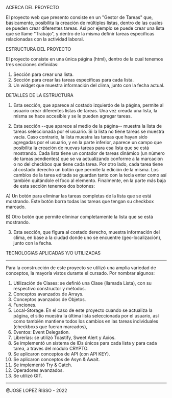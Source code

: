 



ACERCA DEL PROYECTO


El proyecto web que presento consiste en un "Gestor de Tareas" que, básicamente, posibilita
la creación de múltiples listas, dentro de las cuales se pueden crear diferentes tareas.
Así por ejemplo se puede crear una lista que se llame "Trabajo",
y dentro de la misma definir tareas específicas relacionadas con la actividad laboral.



ESTRUCTURA DEL PROYECTO


El proyecto consiste en una única página (html), dentro de la cual tenemos 
tres secciones definidas:

1) Sección para crear una lista.
2) Sección para crear las tareas específicas para cada lista.
3) Un widget que muestra información del clima, junto con la fecha actual.


DETALLES DE LA ESTRUCTURA


1) Esta sección, que aparece al costado izquierdo de la página, permite al usuario crear
diferentes listas de tareas. Una vez creada una lista, la misma se hace accesible y se 
le pueden agregar tareas. 

2) Esta sección --que aparece al medio de la página-- muestra la lista de tareas seleccionada
por el usuario. Si la lista no tiene tareas se muestra vacía. Caso contrario, la lista muestra
las tareas que hayan sido agregadas por el usuario, y en la parte inferior, aparece un campo
que posibilita la creación de nuevas tareas para esa lista que se está mostrando. Cada lista
tiene un contador de tareas dinámico (un número de tareas pendientes) que se va actualizando 
conforme a la marcación o no del checkbox que tiene cada tarea. Por otro lado, cada tarea 
tiene al costado derecho un botón que permite la edición de la misma. Los cambios de la tarea editada
se guardan tanto con la tecla enter como así también quitándole el foco al elemento. Finalmente,
en la parte más baja de esta sección tenemos dos botones:

A) Un botón para eliminar las tareas completas de la lista que se está mostrando. Este botón
borra todas las tareas que tengan su checkbox marcado.

B) Otro botón que permite eliminar completamente la lista que se está mostrando. 

3) Esta sección, que figura al costado derecho, muestra información del clima, en base a la ciudad
donde uno se encuentre (geo-localización), junto con la fecha.




TECNOLOGIAS APLICADAS Y/O UTILIZADAS
******************************************

Para la construcción de este proyecto se utilizó una amplia variedad de conceptos,
la mayoría vistos durante el cursado. Por nombrar algunos:

01) Utilización de Clases: se definió una Clase (llamada Lista), con su respectivo constructor y métodos.
02) Conceptos avanzados de Arrays.
03) Conceptos avanzados de Objetos.
04) Funciones.
05) Local-Storage. En el caso de este proyecto cuando se actualiza la página, el sitio muestra la última lista seleccionada
por el usuario, así como también mantiene todos los cambios en las tareas individuales (checkboxs que fueran marcados),
06) Eventos: Event Delegation.
07) Librerías: se utilizó Toastify, Sweet Alert y Axios. 
08) Se implementó un sistema de IDs únicos para cada lista y para cada tarea, a través del módulo CRYPTO.
09) Se aplicaron conceptos de API (con API KEY).
10) Se aplicaron conceptos de Asyn & Await.
11) Se implementó Try & Catch.
12) Operadores avanzados.
12) Se utilizó GIT.





-------------------------------------------------------------
@JOSE LOPEZ RISSO - 2022







